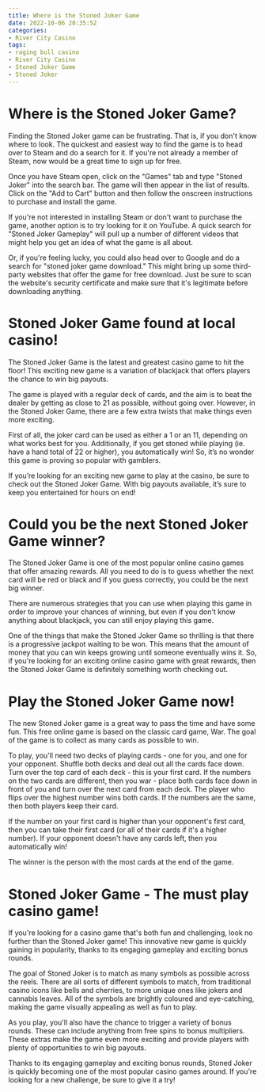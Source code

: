 ```yaml
---
title: Where is the Stoned Joker Game
date: 2022-10-06 20:35:52
categories:
- River City Casino
tags:
- raging bull casino
- River City Casino
- Stoned Joker Game
- Stoned Joker
---
```



#  Where is the Stoned Joker Game?

Finding the Stoned Joker game can be frustrating. That is, if you don't know where to look. The quickest and easiest way to find the game is to head over to Steam and do a search for it. If you're not already a member of Steam, now would be a great time to sign up for free.

Once you have Steam open, click on the "Games" tab and type "Stoned Joker" into the search bar. The game will then appear in the list of results. Click on the "Add to Cart" button and then follow the onscreen instructions to purchase and install the game.

If you're not interested in installing Steam or don't want to purchase the game, another option is to try looking for it on YouTube. A quick search for "Stoned Joker Gameplay" will pull up a number of different videos that might help you get an idea of what the game is all about.

Or, if you're feeling lucky, you could also head over to Google and do a search for "stoned joker game download." This might bring up some third-party websites that offer the game for free download. Just be sure to scan the website's security certificate and make sure that it's legitimate before downloading anything.

#  Stoned Joker Game found at local casino!

The Stoned Joker Game is the latest and greatest casino game to hit the floor! This exciting new game is a variation of blackjack that offers players the chance to win big payouts.

The game is played with a regular deck of cards, and the aim is to beat the dealer by getting as close to 21 as possible, without going over. However, in the Stoned Joker Game, there are a few extra twists that make things even more exciting.

First of all, the joker card can be used as either a 1 or an 11, depending on what works best for you. Additionally, if you get stoned while playing (ie. have a hand total of 22 or higher), you automatically win! So, it’s no wonder this game is proving so popular with gamblers.

If you’re looking for an exciting new game to play at the casino, be sure to check out the Stoned Joker Game. With big payouts available, it’s sure to keep you entertained for hours on end!

#  Could you be the next Stoned Joker Game winner?

The Stoned Joker Game is one of the most popular online casino games that offer amazing rewards. All you need to do is to guess whether the next card will be red or black and if you guess correctly, you could be the next big winner.

There are numerous strategies that you can use when playing this game in order to improve your chances of winning, but even if you don't know anything about blackjack, you can still enjoy playing this game.

One of the things that make the Stoned Joker Game so thrilling is that there is a progressive jackpot waiting to be won. This means that the amount of money that you can win keeps growing until someone eventually wins it. So, if you're looking for an exciting online casino game with great rewards, then the Stoned Joker Game is definitely something worth checking out.

#  Play the Stoned Joker Game now!

The new Stoned Joker game is a great way to pass the time and have some fun. This free online game is based on the classic card game, War. The goal of the game is to collect as many cards as possible to win.

To play, you'll need two decks of playing cards - one for you, and one for your opponent. Shuffle both decks and deal out all the cards face down. Turn over the top card of each deck - this is your first card. If the numbers on the two cards are different, then you war - place both cards face down in front of you and turn over the next card from each deck. The player who flips over the highest number wins both cards. If the numbers are the same, then both players keep their card.

If the number on your first card is higher than your opponent's first card, then you can take their first card (or all of their cards if it's a higher number). If your opponent doesn't have any cards left, then you automatically win!

The winner is the person with the most cards at the end of the game.

#  Stoned Joker Game - The must play casino game!

If you're looking for a casino game that's both fun and challenging, look no further than the Stoned Joker game! This innovative new game is quickly gaining in popularity, thanks to its engaging gameplay and exciting bonus rounds.

The goal of Stoned Joker is to match as many symbols as possible across the reels. There are all sorts of different symbols to match, from traditional casino icons like bells and cherries, to more unique ones like jokers and cannabis leaves. All of the symbols are brightly coloured and eye-catching, making the game visually appealing as well as fun to play.

As you play, you'll also have the chance to trigger a variety of bonus rounds. These can include anything from free spins to bonus multipliers. These extras make the game even more exciting and provide players with plenty of opportunities to win big payouts.

Thanks to its engaging gameplay and exciting bonus rounds, Stoned Joker is quickly becoming one of the most popular casino games around. If you're looking for a new challenge, be sure to give it a try!